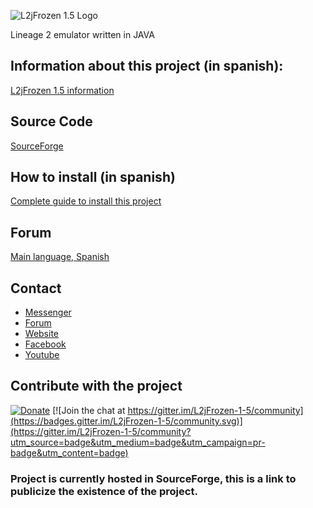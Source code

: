 ![L2jFrozen 1.5 Logo](http://l2devsadmins.net/l2devsAdmins2-0-11/l2devshostfiles/ficheros_subidos/1522039163_L2jFrozen15_copia.png "L2jFrozen 1.5")

Lineage 2 emulator written in JAVA

## Information about this project (in spanish):
[L2jFrozen 1.5 information](https://l2devsadmins.net/reynaldev/index.php?topic=186.0)


## Source Code
[SourceForge](https://sourceforge.net/p/l2jfrozen/code/commit_browser)


## How to install (in spanish)
[Complete guide to install this project](https://l2devsadmins.net/reynaldev/index.php?topic=187.msg191#msg191)

## Forum
[Main language, Spanish](https://l2devsadmins.net/reynaldev/)

## Contact

* [Messenger](http://m.me/ReynalDevs)
* [Forum](https://l2devsadmins.net/reynaldev/) 
* [Website](https://reynaldev.pythonanywhere.com/) 
* [Facebook](https://www.facebook.com/ReynalDevs/)
* [Youtube](https://www.youtube.com/channel/UCyPplyR6HYLGkf1M-WKkRIQ) 

## Contribute with the project
[![Donate](https://reynaldev.pythonanywhere.com/static/img/donate_with_paypal.png "Donate")](https://www.paypal.com/cgi-bin/webscr?cmd=_s-xclick&hosted_button_id=J2GJCGMGBNK6E&source=url) [![Join the chat at https://gitter.im/L2jFrozen-1-5/community](https://badges.gitter.im/L2jFrozen-1-5/community.svg)](https://gitter.im/L2jFrozen-1-5/community?utm_source=badge&utm_medium=badge&utm_campaign=pr-badge&utm_content=badge)

### Project is currently hosted in SourceForge, this is a link to publicize the existence of the project.
